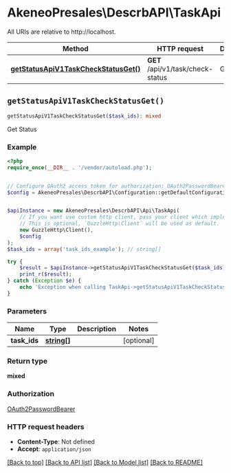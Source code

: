 # AkeneoPresales\DescrbAPI\TaskApi

All URIs are relative to http://localhost.

Method | HTTP request | Description
------------- | ------------- | -------------
[**getStatusApiV1TaskCheckStatusGet()**](TaskApi.md#getStatusApiV1TaskCheckStatusGet) | **GET** /api/v1/task/check-status | Get Status


## `getStatusApiV1TaskCheckStatusGet()`

```php
getStatusApiV1TaskCheckStatusGet($task_ids): mixed
```

Get Status

### Example

```php
<?php
require_once(__DIR__ . '/vendor/autoload.php');


// Configure OAuth2 access token for authorization: OAuth2PasswordBearer
$config = AkeneoPresales\DescrbAPI\Configuration::getDefaultConfiguration()->setAccessToken('YOUR_ACCESS_TOKEN');


$apiInstance = new AkeneoPresales\DescrbAPI\Api\TaskApi(
    // If you want use custom http client, pass your client which implements `GuzzleHttp\ClientInterface`.
    // This is optional, `GuzzleHttp\Client` will be used as default.
    new GuzzleHttp\Client(),
    $config
);
$task_ids = array('task_ids_example'); // string[]

try {
    $result = $apiInstance->getStatusApiV1TaskCheckStatusGet($task_ids);
    print_r($result);
} catch (Exception $e) {
    echo 'Exception when calling TaskApi->getStatusApiV1TaskCheckStatusGet: ', $e->getMessage(), PHP_EOL;
}
```

### Parameters

Name | Type | Description  | Notes
------------- | ------------- | ------------- | -------------
 **task_ids** | [**string[]**](../Model/string.md)|  | [optional]

### Return type

**mixed**

### Authorization

[OAuth2PasswordBearer](../../README.md#OAuth2PasswordBearer)

### HTTP request headers

- **Content-Type**: Not defined
- **Accept**: `application/json`

[[Back to top]](#) [[Back to API list]](../../README.md#endpoints)
[[Back to Model list]](../../README.md#models)
[[Back to README]](../../README.md)

